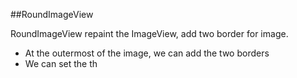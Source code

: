 ##RoundImageView

RoundImageView repaint the ImageView, add two border for image.

+ At the outermost  of the image, we can add the two borders
+ We can set the th